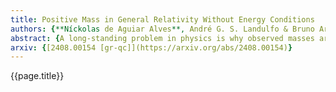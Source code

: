 ```yaml
---
title: Positive Mass in General Relativity Without Energy Conditions
authors: {**Níckolas de Aguiar Alves**, André G. S. Landulfo & Bruno Arderucio Costa}
abstract: {A long-standing problem in physics is why observed masses are always positive. While energy conditions in quantum field theory can partly answer this problem, in this paper we find evidence that classical general relativity abhors negative masses, without the need for quantum theory or energy conditions. This is done by considering many different models of negative-mass "stars" and showing they are dynamically unstable. _A fortiori_, we show that any barotropic negative-mass star whose pressure is not a monotonically increasing function of the energy density must be dynamically unstable. Furthermore, we argue that all acceptable barotropic models of negative-mass stars must be in this class, and are thus unstable.} 
arxiv: {[2408.00154 [gr-qc]](https://arxiv.org/abs/2408.00154)}
---
```


{{page.title}}

